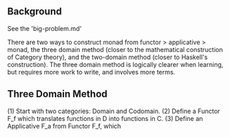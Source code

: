 Background
-------------
See the 'big-problem.md' 

There are two ways to construct monad from functor > applicative > monad, the three domain method (closer to the mathematical construction of Category theory), and the two-domain method (closer to Haskell's construction). The three domain method is logically clearer when learning, but requires more work to write, and involves more terms.

Three Domain Method
---------------------
(1) Start with two categories: Domain and Codomain.
(2) Define a Functor F_f which translates functions in D into functions in C. 
(3) Define an Applicative F_a from Functor F_f, which 
